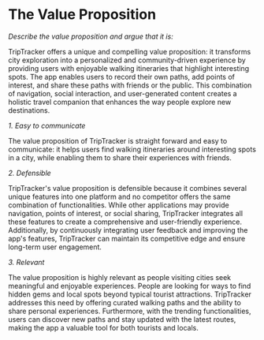 # The Value Proposition

*Describe the value proposition and argue that it is:*

TripTracker offers a unique and compelling value proposition: 
it transforms city exploration into a personalized and community-driven experience by providing users with enjoyable walking itineraries that highlight interesting spots. 
The app enables users to record their own paths, add points of interest, and share these paths with friends or the public. 
This combination of navigation, social interaction, and user-generated content creates a holistic travel companion that enhances the way people explore new destinations.

*1. Easy to communicate*

The value proposition of TripTracker is straight forward and easy to communicate:
it helps users find walking itineraries around interesting spots in a city, while enabling them to share their experiences with friends.

*2. Defensible*

TripTracker's value proposition is defensible because it combines several unique features into one platform and no competitor offers the same combination of functionalities.
While other applications may provide navigation, points of interest, or social sharing, TripTracker integrates all these features to create a comprehensive and user-friendly experience.
Additionally, by continuously integrating user feedback and improving the app's features, TripTracker can maintain its competitive edge and ensure long-term user engagement.

*3. Relevant*

The value proposition is highly relevant as people visiting cities seek meaningful and enjoyable experiences.
People are looking for ways to find hidden gems and local spots beyond typical tourist attractions.
TripTracker addresses this need by offering curated walking paths and the ability to share personal experiences.
Furthermore, with the trending functionalities, users can discover new paths and stay updated with the latest routes, making the app a valuable tool for both tourists and locals.